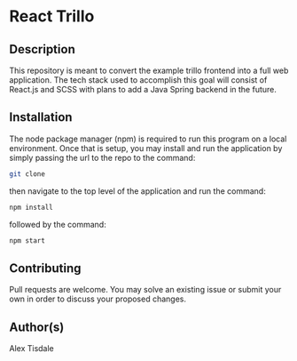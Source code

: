 # React Trillo

## Description
This repository is meant to convert the example trillo frontend into a full web application. The tech stack used to accomplish this goal will consist of React.js and SCSS with plans to add a Java Spring backend in the future.

## Installation
The node package manager (npm) is required to run this program on a local environment. Once that is setup, you may install and run the application by simply passing the url to the repo to the command:

```bash
git clone
```

then navigate to the top level of the application and run the command:

```bash
npm install
```

followed by the command:

```bash
npm start
```

## Contributing
Pull requests are welcome. You may solve an existing issue or submit your own in order to discuss your proposed changes.

## Author(s)
Alex Tisdale
